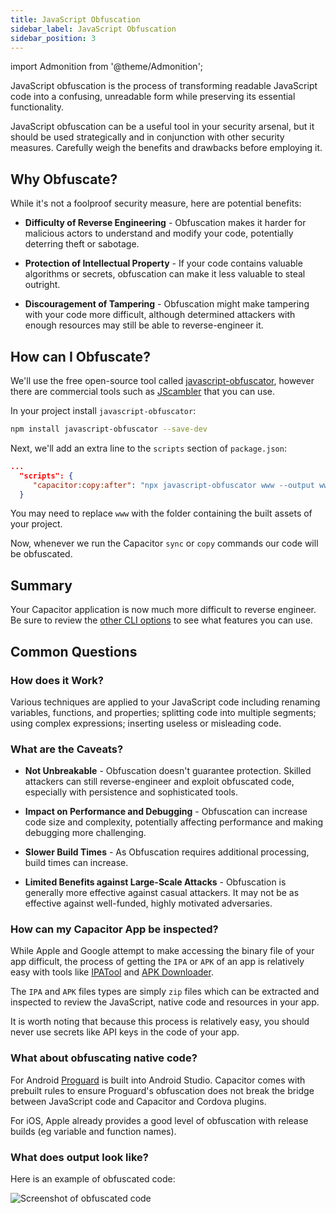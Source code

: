 ```yaml
---
title: JavaScript Obfuscation
sidebar_label: JavaScript Obfuscation
sidebar_position: 3
---
```


import Admonition from '@theme/Admonition';

JavaScript obfuscation is the process of transforming readable JavaScript code into a confusing, unreadable form while preserving its essential functionality.

JavaScript obfuscation can be a useful tool in your security arsenal, but it should be used strategically and in conjunction with other security measures. Carefully weigh the benefits and drawbacks before employing it.

## Why Obfuscate?

While it's not a foolproof security measure, here are potential benefits:
- **Difficulty of Reverse Engineering** - Obfuscation makes it harder for malicious actors to understand and modify your code, potentially deterring theft or sabotage.

- **Protection of Intellectual Property** - If your code contains valuable algorithms or secrets, obfuscation can make it less valuable to steal outright.

- **Discouragement of Tampering** - Obfuscation might make tampering with your code more difficult, although determined attackers with enough resources may still be able to reverse-engineer it.

## How can I Obfuscate?

We'll use the free open-source tool called [javascript-obfuscator](https://github.com/javascript-obfuscator/javascript-obfuscator), however there are commercial tools such as [JScambler](https://jscrambler.com/) that you can use.

In your project install `javascript-obfuscator`:

```bash
npm install javascript-obfuscator --save-dev
````

Next, we'll add an extra line to the `scripts` section of `package.json`:

```json
...
  "scripts": {     
     "capacitor:copy:after": "npx javascript-obfuscator www --output www --self-defending true"
  }
```

You may need to replace `www` with the folder containing the built assets of your project.

Now, whenever we run the Capacitor `sync` or `copy` commands our code will be obfuscated.

## Summary
Your Capacitor application is now much more difficult to reverse engineer. Be sure to review the [other CLI options](https://github.com/javascript-obfuscator/javascript-obfuscator?tab=readme-ov-file#cli-options) to see what features you can use.

## Common Questions

### How does it Work?
Various techniques are applied to your JavaScript code including renaming variables, functions, and properties; splitting code into multiple segments; using complex expressions; inserting useless or misleading code.

### What are the Caveats?

- **Not Unbreakable** - Obfuscation doesn't guarantee protection. Skilled attackers can still reverse-engineer and exploit obfuscated code, especially with persistence and sophisticated tools.

- **Impact on Performance and Debugging** - Obfuscation can increase code size and complexity, potentially affecting performance and making debugging more challenging.

- **Slower Build Times** - As Obfuscation requires additional processing, build times can increase.

- **Limited Benefits against Large-Scale Attacks** - Obfuscation is generally more effective against casual attackers. It may not be as effective against well-funded, highly motivated adversaries.

### How can my Capacitor App be inspected?
While Apple and Google attempt to make accessing the binary file of your app difficult, the process of getting the `IPA` or `APK` of an app is relatively easy with tools like [IPATool](https://github.com/majd/ipatool) and [APK Downloader](https://github.com/rehmatworks/gplaydl).

The `IPA` and `APK` files types are simply `zip` files which can be extracted and inspected to review the JavaScript, native code and resources in your app.

<Admonition type="warning">
It is worth noting that because this process is relatively easy, you should never use secrets like API keys in the code of your app.
</Admonition>

### What about obfuscating native code?

For Android [Proguard](https://developer.android.com/build/shrink-code) is built into Android Studio. Capacitor comes with prebuilt rules to ensure Proguard's obfuscation does not break the bridge between JavaScript code and Capacitor and Cordova plugins.

For iOS, Apple already provides a good level of obfuscation with release builds (eg variable and function names).

### What does output look like?

Here is an example of obfuscated code:
<div style={{textAlign: 'center'}}>

![Screenshot of obfuscated code](/img/obfuscated-code.png)

</div>
